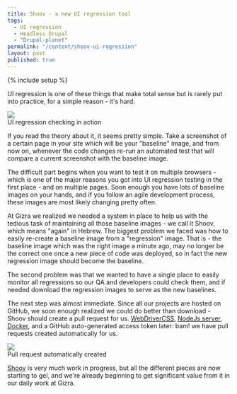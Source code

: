 ```yaml
---
title: Shoov - a new UI regression tool
tags:
  - UI regression
  - Headless Drupal
  - "Drupal-planet"
permalink: "/content/shoov-ui-regression"
layout: post
published: true
---
```


{% include setup %}

UI regression is one of these things that make total sense but is rarely put into practice, for a simple reason - it's hard.


<div class="thumbnail">
  <img src="{{BASE_PATH}}/assets/images/posts/shoov-intro/image1.gif">
  <div class="caption">UI regression checking in action</div>
</div>

If you read the theory about it, it seems pretty simple. Take a screenshot of a certain page in your site which will be your "baseline" image, and from now on, whenever the code changes re-run an automated test that will compare a current screenshot with the baseline image.

<!-- more -->

The difficult part begins when you want to test it on multiple browsers - which is one of the major reasons you got into UI regression testing in the first place - and on multiple pages. Soon enough you have lots of baseline images on your hands, and if you follow an agile development process, these images are most likely changing pretty often.

At Gizra we realized we needed a system in place to help us with the tedious task of maintaining all those baseline images - we call it Shoov, which means "again" in Hebrew. The biggest problem we faced was how to easily re-create a baseline image from a "regression" image. That is - the baseline image which was the right image a minute ago, may no longer be the correct one once a new piece of code was deployed, so in fact the new regression image should become the baseline.

The second problem was that we wanted to have a single place to easily monitor all regressions so our QA and developers could check them, and if needed download the regression images to serve as the new baselines.

The next step was almost immediate. Since all our projects are hosted on GitHub, we soon enough realized we could do better than download - Shoov should create a pull request for us. [WebDriverCSS](https://github.com/webdriverio/webdrivercss), [NodeJs server](https://github.com/shoov/shoov-pr-server), [Docker](https://github.com/shoov/docker-shoov-pr), and a GitHub auto-generated access token later: bam! we have pull requests created automatically for us.

<div class="thumbnail">
  <img src="{{BASE_PATH}}/assets/images/posts/shoov-intro/image2.jpg">
  <div class="caption">Pull request automatically created</div>
</div>


[Shoov](https://github.com/shoov/shoov) is very much work in progress, but all the different pieces are now starting to gel, and we're already beginning to get significant value from it in our daily work at Gizra.
